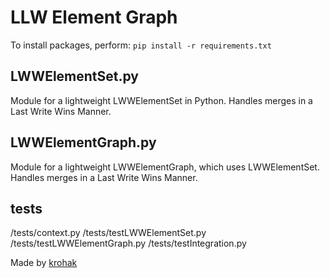 # LLW Element Graph

To install packages, perform:
`pip install -r requirements.txt`


## LWWElementSet.py

Module for a lightweight LWWElementSet in Python.
Handles merges in a Last Write Wins Manner.

## LWWElementGraph.py

Module for a lightweight LWWElementGraph, which uses LWWElementSet.
Handles merges in a Last Write Wins Manner.

## tests
/tests/context.py
/tests/testLWWElementSet.py
/tests/testLWWElementGraph.py
/tests/testIntegration.py


Made by [krohak](https://github.com/krohak/)